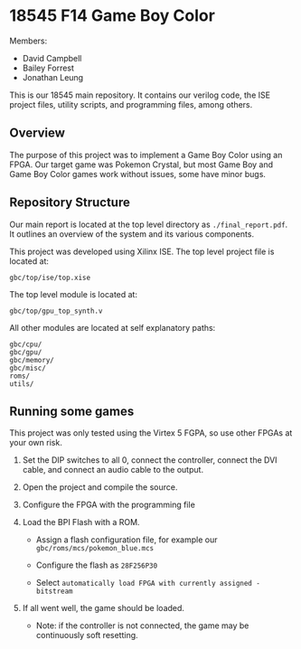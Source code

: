 18545 F14 Game Boy Color
========================

Members:

- David Campbell
- Bailey Forrest
- Jonathan Leung

This is our 18545 main repository. It contains our verilog code, the ISE project
files, utility scripts, and programming files, among others.


## Overview

The purpose of this project was to implement a Game Boy Color using an FPGA. Our
target game was Pokemon Crystal, but most Game Boy and Game Boy Color games work
without issues, some have minor bugs.


## Repository Structure

Our main report is located at the top level directory as `./final_report.pdf`.
It outlines an overview of the system and its various components.

This project was developed using Xilinx ISE. The top level project file is
located at:

    gbc/top/ise/top.xise


The top level module is located at:

    gbc/top/gpu_top_synth.v


All other modules are located at self explanatory paths:

    gbc/cpu/
    gbc/gpu/
    gbc/memory/
    gbc/misc/
    roms/
    utils/



## Running some games

This project was only tested using the Virtex 5 FGPA, so use other FPGAs at your
own risk.

1. Set the DIP switches to all 0, connect the controller, connect the DVI cable,
and connect an audio cable to the output.

2. Open the project and compile the source.

3. Configure the FPGA with the programming file

4. Load the BPI Flash with a ROM.
    - Assign a flash configuration file, for example our
    `gbc/roms/mcs/pokemon_blue.mcs`

    - Configure the flash as `28F256P30`
    - Select `automatically load FPGA with currently assigned - bitstream`

5. If all went well, the game should be loaded.
    - Note: if the controller is not connected, the game may be continuously soft
        resetting.
